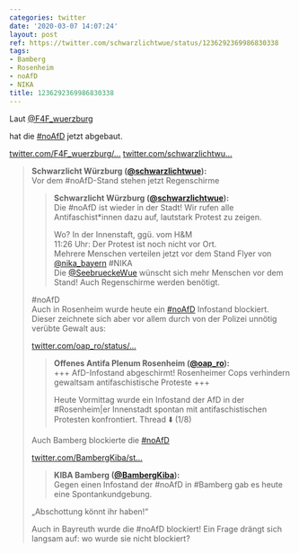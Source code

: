 ```yaml
---
categories: twitter
date: '2020-03-07 14:07:24'
layout: post
ref: https://twitter.com/schwarzlichtwue/status/1236292369986830338
tags:
- Bamberg
- Rosenheim
- noAfD
- NIKA
title: 1236292369986830338
---
```

Laut [@F4F_wuerzburg](https://twitter.com/F4F_wuerzburg)

hat die [#noAfD](/t/noafd) jetzt abgebaut.

[twitter.com/F4F_wuerzburg/…](https://twitter.com/F4F_wuerzburg/status/1236287907759108096?s=19) [twitter.com/schwarzlichtwu…](https://twitter.com/schwarzlichtwue/status/1236271741078568960) 
> <b>Schwarzlicht Würzburg ([@schwarzlichtwue](https://twitter.com/schwarzlichtwue)):</b>  
>Vor dem #noAfD-Stand stehen jetzt Regenschirme     
>> <b>Schwarzlicht Würzburg ([@schwarzlichtwue](https://twitter.com/schwarzlichtwue)):</b>    
>>Die #noAfD ist wieder in der Stadt! Wir rufen alle Antifaschist\*innen dazu auf, lautstark Protest zu zeigen.    
>>    
>>Wo? In der Innenstaft, ggü. vom H&amp;M      
>>11:26 Uhr: Der Protest ist noch nicht vor Ort.      
>>Mehrere Menschen verteilen jetzt vor dem Stand Flyer von [@nika_bayern](https://twitter.com/nika_bayern) #NIKA      
>>Die [@SeebrueckeWue](https://twitter.com/SeebrueckeWue) wünscht sich mehr Menschen vor dem Stand! Auch Regenschirme werden benötigt.     
>  
>  
>#noAfD    
>Auch in Rosenheim wurde heute ein [#noAfD](/t/noafd) Infostand blockiert. Dieser zeichnete sich aber vor allem durch von der Polizei unnötig verübte Gewalt aus:  
>  
>[twitter.com/oap_ro/status/…](https://twitter.com/oap_ro/status/1236305191005237249?s=19)   
>> <b>Offenes Antifa Plenum Rosenheim ([@oap_ro](https://twitter.com/oap_ro)):</b>    
>>+++ AfD-Infostand abgeschirmt! Rosenheimer Cops verhindern gewaltsam antifaschistische Proteste +++    
>>    
>>    
>>    
>>Heute Vormittag wurde ein Infostand der AfD in der #Rosenheim|er Innenstadt spontan mit antifaschistischen Protesten konfrontiert. Thread ⬇️ (1/8)      
>  
>  
>Auch Bamberg blockierte die [#noAfD](/t/noafd)   
>  
>[twitter.com/BambergKiba/st…](https://twitter.com/BambergKiba/status/1236284780016271363?s=19)   
>> <b>KIBA Bamberg ([@BambergKiba](https://twitter.com/BambergKiba)):</b>    
>>Gegen einen Infostand der #noAfD in #Bamberg gab es heute eine Spontankundgebung.      
>  
>  
>„Abschottung könnt ihr haben!“  
>  
>  
>  
>Auch in Bayreuth wurde die #noAfD blockiert! Ein Frage drängt sich langsam auf: wo wurde sie nicht blockiert?    

